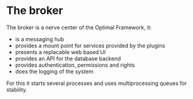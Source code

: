 # The broker

The broker is a nerve center of the Optimal Framework, it: 
* is a messaging hub 
* provides a mount point for services provided by the plugins 
* presents a replacable web based UI
* provides an API for the database backend
* provides authentication, permissions and rights 
* does the logging of the system

For this it starts several processes and uses multiprocessing queues for stability.